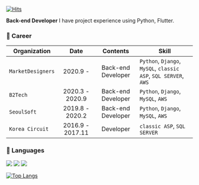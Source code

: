 [![Hits](https://hits.seeyoufarm.com/api/count/incr/badge.svg?url=https%3A%2F%2Fgithub.com%2Frimi-dev&count_bg=%23004680&title_bg=%23555555&icon=github.svg&icon_color=%23E7E7E7&title=hits&edge_flat=true)](https://hits.seeyoufarm.com)

**Back-end Developer**
I have project experience using Python, Flutter.

### 🏢 Career
| Organization | Date | Contents | Skill |
|---|:--:|:---:|---|
| `MarketDesigners` | 2020.9 - | Back-end Developer | `Python`, `Django`, `MySQL`, `classic ASP`, `SQL SERVER`, `AWS` |
| `B2Tech` | 2020.3 - 2020.9 | Back-end Developer | `Python`, `Django`, `MySQL`, `AWS` |
| `SeoulSoft` | 2019.8 - 2020.2 | Back-end Developer | `Python`, `Django`, `MySQL`, `AWS` |
| `Korea Circuit` | 2016.9 - 2017.11 | Developer | `classic ASP`, `SQL SERVER` |
### 🎨 Languages
![](https://img.shields.io/badge/Python-🌟🌟🌟-blue?logo=python&logoColor=white&style=flat-square) ![](https://img.shields.io/badge/Dart-🌟🌟🌟-skyblue?logo=dart&logoColor=white&style=flat-square) ![](https://img.shields.io/badge/Kotlin-🌟-purple?logo=Kotlin&logoColor=white&style=flat-square)

[![Top Langs](https://github-readme-stats.vercel.app/api/top-langs/?username=rimi-dev&hide=javascript,html,css&layout=compact&theme=onedark)](https://github.com/anuraghazra/github-readme-stats)
